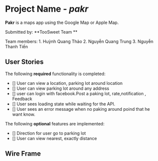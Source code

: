 # Project Name - *pakr*

**Pakr** is a maps app using the Google Map or Apple Map.


Submitted by: **TooSweet Team **

Team members:   1. Huỳnh Quang Thảo 
                2. Nguyễn Quang Trung 
                3. Nguyễn Thanh Tiến


## User Stories

The following **required** functionality is completed:

- [] User can view a location, parking lot around location
- [] User can view parking lot around any address 
- [] user can login with facebook.Post a paking lot, rate,notification , Feedback 
- [] User sees loading state while waiting for the API.
- [] User sees an error message when no paking around poind that he want know.
 
The following **optional** features are implemented:
- [] Direction for user go to parking lot
- [] User can view nearest, exactly distance

## Wire Frame
